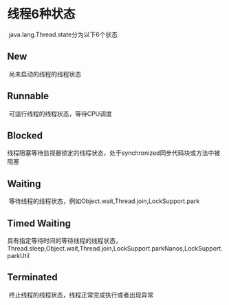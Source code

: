 # 线程6种状态

​	java.lang.Thread.state分为以下6个状态

## New

​	尚未启动的线程的线程状态

## Runnable

​	可运行线程的线程状态，等待CPU调度 

## Blocked

​	线程阻塞等待监视器锁定的线程状态，处于synchronized同步代码块或方法中被阻塞

## Waiting

​	等待线程的线程状态，例如Object.wait,Thread.join,LockSupport.park

## Timed Waiting

​	具有指定等待时间的等待线程的线程状态，Thread.sleep,Object.wait,Thread.join,LockSupport.parkNanos,LockSupport.parkUtil

## Terminated

​	终止线程的线程状态，线程正常完成执行或者出现异常